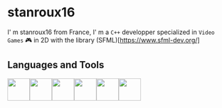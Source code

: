 # stanroux16
I' m stanroux16 from France, I' m a `C++` developper specialized in `Video Games` 🎮 in 2D with the library (SFML)[https://www.sfml-dev.org/]

## Languages and Tools
<img width="50" height="50" src="https://cdn.jsdelivr.net/gh/devicons/devicon/icons/cplusplus/cplusplus-original.svg" margin="20"/><img width="50" height="50" src="https://cdn.jsdelivr.net/gh/devicons/devicon/icons/vscode/vscode-original.svg" margin="20"/><img width="50" height="50" src="https://cdn.jsdelivr.net/gh/devicons/devicon/icons/html5/html5-original-wordmark.svg"  margin="20"/><img width="50" height="50" src="https://cdn.jsdelivr.net/gh/devicons/devicon/icons/css3/css3-original-wordmark.svg"  margin="20"/><img width="50" height="50" src="https://cdn.jsdelivr.net/gh/devicons/devicon/icons/react/react-original-wordmark.svg" margin="20" /><img width="50" height="50" src="https://cdn.jsdelivr.net/gh/devicons/devicon/icons/nodejs/nodejs-original.svg" margin="20"/>
